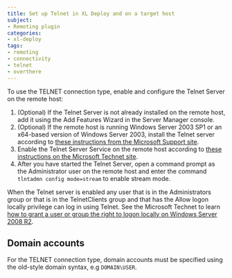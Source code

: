```yaml
---
title: Set up Telnet in XL Deploy and on a target host
subject:
- Remoting plugin
categories:
- xl-deploy
tags:
- remoting
- connectivity
- telnet
- overthere
---
```


To use the TELNET connection type, enable and configure the Telnet Server on the remote host:

1. (Optional) If the Telnet Server is not already installed on the remote host, add it using the Add Features Wizard in the Server Manager console.
1. (Optional) If the remote host is running Windows Server 2003 SP1 or an x64-based version of Windows Server 2003, install the Telnet server according to [these instructions from the Microsoft Support site](http://support.microsoft.com/kb/899260).
1. Enable the Telnet Server Service on the remote host according to <a href="http://technet.microsoft.com/en-us/library/cc732046(WS.10).aspx">these instructions on the Microsoft Technet site</a>.
1. After you have started the Telnet Server, open a command prompt as the Administrator user on the remote host and enter the command `tlntadmn config mode=stream` to enable stream mode.

When the Telnet server is enabled any user that is in the Administrators group or that is in the TelnetClients group and that has the Allow logon locally privilege can log in using Telnet. See the Microsoft Technet to learn [how to grant a user or group the right to logon locally on Windows Server 2008 R2](http://technet.microsoft.com/en-us/library/ee957044(WS.10).aspx).

## Domain accounts

For the TELNET connection type, domain accounts must be specified using the old-style domain syntax, e.g `DOMAIN\USER`.
